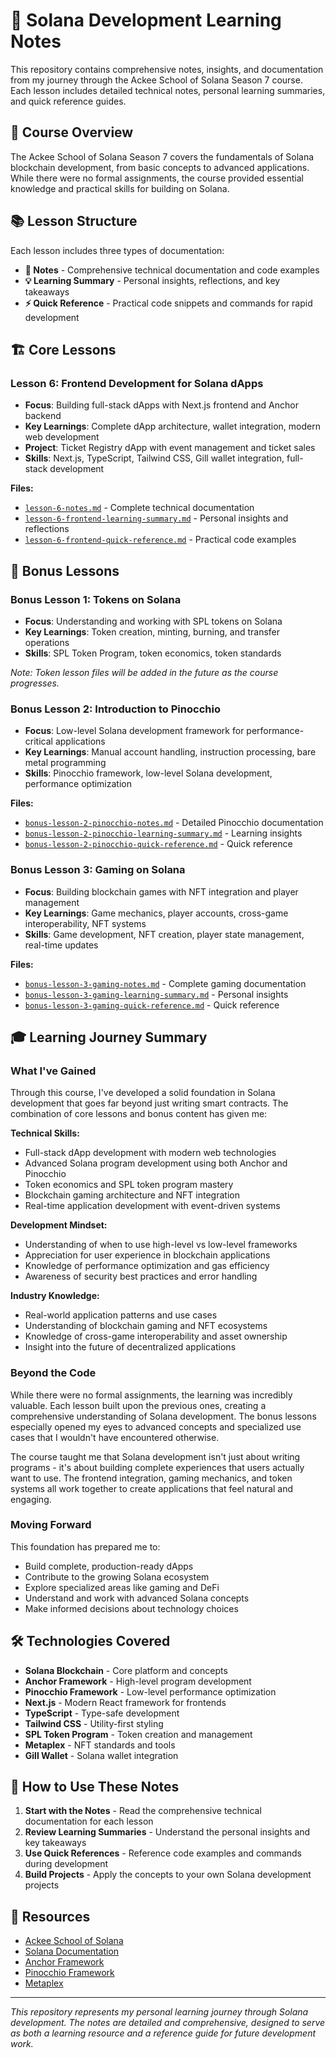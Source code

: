 # 📝 Solana Development Learning Notes

This repository contains comprehensive notes, insights, and documentation from my journey through the Ackee School of Solana Season 7 course. Each lesson includes detailed technical notes, personal learning summaries, and quick reference guides.

## 🎯 Course Overview

The Ackee School of Solana Season 7 covers the fundamentals of Solana blockchain development, from basic concepts to advanced applications. While there were no formal assignments, the course provided essential knowledge and practical skills for building on Solana.

## 📚 Lesson Structure

Each lesson includes three types of documentation:
- **📖 Notes** - Comprehensive technical documentation and code examples
- **💡 Learning Summary** - Personal insights, reflections, and key takeaways
- **⚡ Quick Reference** - Practical code snippets and commands for rapid development

## 🏗️ Core Lessons

### **Lesson 6: Frontend Development for Solana dApps**
- **Focus**: Building full-stack dApps with Next.js frontend and Anchor backend
- **Key Learnings**: Complete dApp architecture, wallet integration, modern web development
- **Project**: Ticket Registry dApp with event management and ticket sales
- **Skills**: Next.js, TypeScript, Tailwind CSS, Gill wallet integration, full-stack development

**Files:**
- [`lesson-6-notes.md`](./lesson-6-notes.md) - Complete technical documentation
- [`lesson-6-frontend-learning-summary.md`](./lesson-6-frontend-learning-summary.md) - Personal insights and reflections
- [`lesson-6-frontend-quick-reference.md`](./lesson-6-frontend-quick-reference.md) - Practical code examples

## 🎁 Bonus Lessons

### **Bonus Lesson 1: Tokens on Solana**
- **Focus**: Understanding and working with SPL tokens on Solana
- **Key Learnings**: Token creation, minting, burning, and transfer operations
- **Skills**: SPL Token Program, token economics, token standards

*Note: Token lesson files will be added in the future as the course progresses.*

### **Bonus Lesson 2: Introduction to Pinocchio**
- **Focus**: Low-level Solana development framework for performance-critical applications
- **Key Learnings**: Manual account handling, instruction processing, bare metal programming
- **Skills**: Pinocchio framework, low-level Solana development, performance optimization

**Files:**
- [`bonus-lesson-2-pinocchio-notes.md`](./bonus-lesson-2-pinocchio-notes.md) - Detailed Pinocchio documentation
- [`bonus-lesson-2-pinocchio-learning-summary.md`](./bonus-lesson-2-pinocchio-learning-summary.md) - Learning insights
- [`bonus-lesson-2-pinocchio-quick-reference.md`](./bonus-lesson-2-pinocchio-quick-reference.md) - Quick reference

### **Bonus Lesson 3: Gaming on Solana**
- **Focus**: Building blockchain games with NFT integration and player management
- **Key Learnings**: Game mechanics, player accounts, cross-game interoperability, NFT systems
- **Skills**: Game development, NFT creation, player state management, real-time updates

**Files:**
- [`bonus-lesson-3-gaming-notes.md`](./bonus-lesson-3-gaming-notes.md) - Complete gaming documentation
- [`bonus-lesson-3-gaming-learning-summary.md`](./bonus-lesson-3-gaming-learning-summary.md) - Personal insights
- [`bonus-lesson-3-gaming-quick-reference.md`](./bonus-lesson-3-gaming-quick-reference.md) - Quick reference

## 🎓 Learning Journey Summary

### **What I've Gained**

Through this course, I've developed a solid foundation in Solana development that goes far beyond just writing smart contracts. The combination of core lessons and bonus content has given me:

**Technical Skills:**
- Full-stack dApp development with modern web technologies
- Advanced Solana program development using both Anchor and Pinocchio
- Token economics and SPL token program mastery
- Blockchain gaming architecture and NFT integration
- Real-time application development with event-driven systems

**Development Mindset:**
- Understanding of when to use high-level vs low-level frameworks
- Appreciation for user experience in blockchain applications
- Knowledge of performance optimization and gas efficiency
- Awareness of security best practices and error handling

**Industry Knowledge:**
- Real-world application patterns and use cases
- Understanding of blockchain gaming and NFT ecosystems
- Knowledge of cross-game interoperability and asset ownership
- Insight into the future of decentralized applications

### **Beyond the Code**

While there were no formal assignments, the learning was incredibly valuable. Each lesson built upon the previous ones, creating a comprehensive understanding of Solana development. The bonus lessons especially opened my eyes to advanced concepts and specialized use cases that I wouldn't have encountered otherwise.

The course taught me that Solana development isn't just about writing programs - it's about building complete experiences that users actually want to use. The frontend integration, gaming mechanics, and token systems all work together to create applications that feel natural and engaging.

### **Moving Forward**

This foundation has prepared me to:
- Build complete, production-ready dApps
- Contribute to the growing Solana ecosystem
- Explore specialized areas like gaming and DeFi
- Understand and work with advanced Solana concepts
- Make informed decisions about technology choices

## 🛠️ Technologies Covered

- **Solana Blockchain** - Core platform and concepts
- **Anchor Framework** - High-level program development
- **Pinocchio Framework** - Low-level performance optimization
- **Next.js** - Modern React framework for frontends
- **TypeScript** - Type-safe development
- **Tailwind CSS** - Utility-first styling
- **SPL Token Program** - Token creation and management
- **Metaplex** - NFT standards and tools
- **Gill Wallet** - Solana wallet integration

## 📖 How to Use These Notes

1. **Start with the Notes** - Read the comprehensive technical documentation for each lesson
2. **Review Learning Summaries** - Understand the personal insights and key takeaways
3. **Use Quick References** - Reference code examples and commands during development
4. **Build Projects** - Apply the concepts to your own Solana development projects

## 🔗 Resources

- [Ackee School of Solana](https://github.com/Ackee-Blockchain/school-of-solana)
- [Solana Documentation](https://docs.solana.com/)
- [Anchor Framework](https://www.anchor-lang.com/)
- [Pinocchio Framework](https://github.com/Ackee-Blockchain/pinocchio)
- [Metaplex](https://docs.metaplex.com/)

---

*This repository represents my personal learning journey through Solana development. The notes are detailed and comprehensive, designed to serve as both a learning resource and a reference guide for future development work.*
